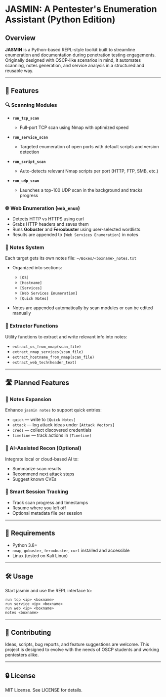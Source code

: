 # JASMIN: A Pentester's Enumeration Assistant (Python Edition)

## Overview

**JASMIN** is a Python-based REPL-style toolkit built to streamline enumeration and documentation during penetration testing engagements. Originally designed with OSCP-like scenarios in mind, it automates scanning, notes generation, and service analysis in a structured and reusable way.

---

## 🚀 Features

### 🔍 Scanning Modules

* **`run_tcp_scan`**

  * Full-port TCP scan using Nmap with optimized speed
* **`run_service_scan`**

  * Targeted enumeration of open ports with default scripts and version detection
* **`run_script_scan`**

  * Auto-detects relevant Nmap scripts per port (HTTP, FTP, SMB, etc.)
* **`run_udp_scan`**

  * Launches a top-100 UDP scan in the background and tracks progress

### 🌐 Web Enumeration (`web_enum`)

* Detects HTTP vs HTTPS using curl
* Grabs HTTP headers and saves them
* Runs **Gobuster** and **Feroxbuster** using user-selected wordlists
* Results are appended to `[Web Services Enumeration]` in notes

### 📝 Notes System

Each target gets its own notes file: `~/Boxes/<boxname>_notes.txt`

* Organized into sections:

  * `[OS]`
  * `[Hostname]`
  * `[Services]`
  * `[Web Services Enumeration]`
  * `[Quick Notes]`
* Notes are appended automatically by scan modules or can be edited manually

### 🧠 Extractor Functions

Utility functions to extract and write relevant info into notes:

* `extract_os_from_nmap(scan_file)`
* `extract_nmap_services(scan_file)`
* `extract_hostname_from_nmap(scan_file)`
* `extract_web_tech(header_text)`

---

## 🛣️ Planned Features

### 📓 Notes Expansion

Enhance `jasmin notes` to support quick entries:

* `quick` — write to `[Quick Notes]`
* `attack` — log attack ideas under `[Attack Vectors]`
* `creds` — collect discovered credentials
* `timeline` — track actions in `[Timeline]`

### 🤖 AI-Assisted Recon (Optional)

Integrate local or cloud-based AI to:

* Summarize scan results
* Recommend next attack steps
* Suggest known CVEs

### 🔁 Smart Session Tracking

* Track scan progress and timestamps
* Resume where you left off
* Optional metadata file per session

---

## 🧰 Requirements

* Python 3.8+
* `nmap`, `gobuster`, `feroxbuster`, `curl` installed and accessible
* Linux (tested on Kali Linux)

---

## 🛠️ Usage

Start jasmin and use the REPL interface to:

```
run tcp <ip> <boxname>
run service <ip> <boxname>
run web <ip> <boxname>
notes <boxname>
```

---

## 💬 Contributing

Ideas, scripts, bug reports, and feature suggestions are welcome. This project is designed to evolve with the needs of OSCP students and working pentesters alike.

---

## 🔒 License

MIT License. See LICENSE for details.
